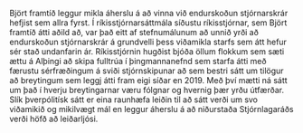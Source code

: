 Björt framtíð leggur mikla áherslu á að vinna við endurskoðun stjórnarskrár hefjist sem allra fyrst. Í ríkisstjórnarsáttmála síðustu ríkisstjórnar, sem Björt framtíð átti aðild að, var það eitt af stefnumálunum að unnið yrði að endurskoðun stjórnarskrár á grundvelli þess viðamikla starfs sem átt hefur sér stað undanfarin ár. Ríkisstjórnin hugðist bjóða öllum flokkum sem sæti ættu á Alþingi að skipa fulltrúa í þingmannanefnd sem starfa átti með færustu sérfræðingum á sviði stjórnskipunar að sem bestri sátt um tilögur að breytingum sem leggj átti fram eigi síðar en 2019. Með því mætti ná sátt um það í hverju breytingarnar væru fólgnar og hvernig þær yrðu útfærðar. Slík þverpólitísk sátt er eina raunhæfa leiðin til að sátt verði um svo viðamikið og mikilvægt mál en leggur áherslu á að niðurstaða Stjórnlagaráðs verði höfð að leiðarljósi.
